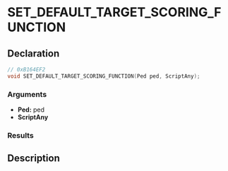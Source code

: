 # SET_DEFAULT_TARGET_SCORING_FUNCTION

## Declaration
```cpp
// 0xB164EF2
void SET_DEFAULT_TARGET_SCORING_FUNCTION(Ped ped, ScriptAny);
```

### Arguments
- **Ped:** ped
- **ScriptAny**

### Results

## Description
